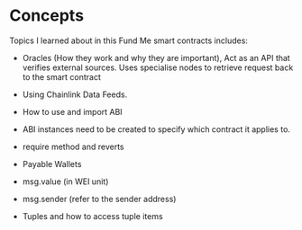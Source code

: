 # Concepts

Topics I learned about in this Fund Me smart contracts includes:

- Oracles (How they work and why they are important), Act as an API that verifies external sources. Uses specialise nodes to retrieve request back to the smart contract

- Using Chainlink Data Feeds.

- How to use and import ABI

- ABI instances need to be created to specify which contract it applies to.

- require method and reverts

- Payable Wallets

- msg.value (in WEI unit)

- msg.sender (refer to the sender address)

-  Tuples and how to access tuple items
